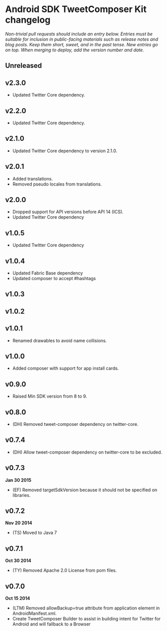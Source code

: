 # Android SDK TweetComposer Kit changelog

*Non-trivial pull requests should include an entry below. Entries must be suitable for inclusion in public-facing materials such as release notes and blog posts. Keep them short, sweet, and in the past tense. New entries go on top. When merging to deploy, add the version number and date.*

## Unreleased

## v2.3.0

* Updated Twitter Core dependency.

## v2.2.0

* Updated Twitter Core dependency.

## v2.1.0

* Updated Twitter Core dependency to version 2.1.0.

## v2.0.1

* Added translations.
* Removed pseudo locales from translations.

## v2.0.0

* Dropped support for API versions before API 14 (ICS).
* Updated Twitter Core dependency

## v1.0.5

* Updated Twitter Core dependency

## v1.0.4

* Updated Fabric Base dependency
* Updated composer to accept #hashtags

## v1.0.3

## v1.0.2

## v1.0.1

* Renamed drawables to avoid name collisions.

## v1.0.0

* Added composer with support for app install cards.

## v0.9.0

* Raised Min SDK version from 8 to 9.

## v0.8.0

* (DH) Removed tweet-composer dependency on twitter-core.

## v0.7.4

* (DH) Allow tweet-composer dependency on twitter-core to be excluded.

## v0.7.3
**Jan 30 2015**

* (EF) Removed targetSdkVersion because it should not be specified on libraries.

## v0.7.2
**Nov 20 2014**

* (TS) Moved to Java 7

## v0.7.1
**Oct 30 2014**

* (TY) Removed Apache 2.0 License from pom files.

## v0.7.0
**Oct 15 2014**

* (LTM) Removed allowBackup=true attribute from application element in AndroidManifest.xml.
* Create TweetComposer Builder to assist in building intent for Twitter for Android and will fallback to a Browser
